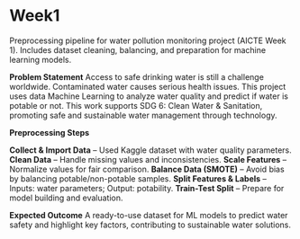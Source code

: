 # Week1
Preprocessing pipeline for water pollution monitoring project (AICTE Week 1). Includes dataset cleaning, balancing, and preparation for machine learning models.


**Problem Statement**
Access to safe drinking water is still a challenge worldwide. Contaminated water causes serious health issues. This project uses data Machine Learning to analyze water quality and predict if water is potable or not.
This work supports SDG 6: Clean Water & Sanitation, promoting safe and sustainable water management through technology.

**Preprocessing Steps**

**Collect & Import Data** – Used Kaggle dataset with water quality parameters.
**Clean Data** – Handle missing values and inconsistencies. 
**Scale Features** – Normalize values for fair comparison.
**Balance Data (SMOTE)** – Avoid bias by balancing potable/non-potable samples.
**Split Features & Labels** – Inputs: water parameters; Output: potability.
**Train-Test Split** – Prepare for model building and evaluation.

**Expected Outcome**
A ready-to-use dataset for ML models to predict water safety and highlight key factors, contributing to sustainable water solutions.
